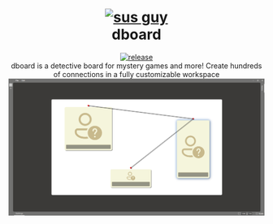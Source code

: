 <h1 align="center">
  <a href="https://github.com/ChrisCee2/dboard">
    <img src="https://github.com/ChrisCee2/dboard/blob/main/Assets/dboard_icon.ico" alt="sus guy" Width=300>
  </a>
  <br>
  dboard
</h1>

<p align="center">
  <a href="https://github.com/ChrisCee2/dboard/releases"><img src="https://img.shields.io/github/v/release/ChrisCee2/dboard?style=flat-square" alt="release"></a>
  <br>
  dboard is a detective board for mystery games and more! Create hundreds of connections in a fully customizable workspace
  <br>
  <img src="https://github.com/ChrisCee2/dboard/blob/main/ReadMeFiles/FullScreenExample.png" alt="Fullscreen Example">
</p>
